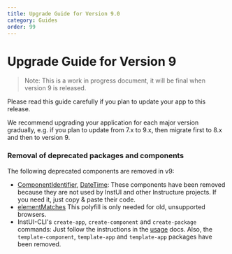 ```yaml
---
title: Upgrade Guide for Version 9.0
category: Guides
order: 99
---
```


# Upgrade Guide for Version 9

> Note: This is a work in progress document, it will be final when version 9 is released.

Please read this guide carefully if you plan to update your app to this release.

We recommend upgrading your application for each major version gradually, e.g. if you plan to update from 7.x to 9.x, then migrate first to 8.x and then to version 9.

### Removal of deprecated packages and components

The following deprecated components are removed in v9:

- [ComponentIdentifier](#ComponentIdentifier), [DateTime](#DateTime): These components have been removed because they are not used by InstUI and other Instructure projects. If you need it, just copy & paste their code.
- [elementMatches](#elementMatches) This polyfill is only needed for old, unsupported browsers.
- InstUI-CLI's `create-app`, `create-component` and `create-package` commands: Just follow the instructions in the [usage](#usage) docs. Also, the `template-component`, `template-app` and `template-app` packages have been removed.
